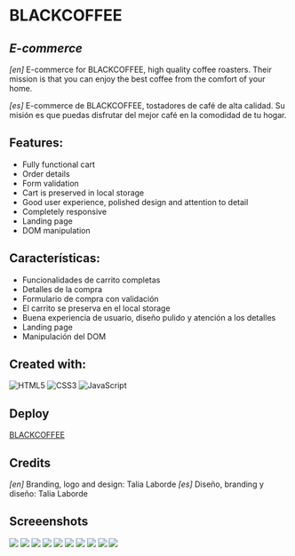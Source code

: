 # BLACKCOFFEE
## _E-commerce_

_[en]_ E-commerce for BLACKCOFFEE, high quality coffee roasters. Their mission is that you can enjoy the best coffee from the comfort of your home. 

_[es]_ E-commerce de BLACKCOFFEE, tostadores de café de alta calidad. Su misión es que puedas disfrutar del mejor café en la comodidad de tu hogar.  

## Features:
- Fully functional cart
- Order details
- Form validation 
- Cart is preserved in local storage
- Good user experience, polished design and attention to detail
- Completely responsive
- Landing page
- DOM manipulation 
 
## Características:
- Funcionalidades de carrito completas 
- Detalles de la compra
- Formulario de compra con validación 
- El carrito se preserva en el local storage
- Buena experiencia de usuario, diseño pulido y atención a los detalles
- Landing page
- Manipulación del DOM


## Created with:
![HTML5](https://img.shields.io/badge/html5-%23E34F26.svg?style=for-the-badge&logo=html5&logoColor=white) ![CSS3](https://img.shields.io/badge/css3-%231572B6.svg?style=for-the-badge&logo=css3&logoColor=white) ![JavaScript](https://img.shields.io/badge/javascript-%23323330.svg?style=for-the-badge&logo=javascript&logoColor=%23F7DF1E)

## Deploy
[BLACKCOFFEE](https://blackcoffee-store.netlify.app/)

## Credits
_[en]_ Branding, logo and design: Talia Laborde
_[es]_ Diseño, branding y diseño: Talia Laborde

## Screeenshots
![](https://github.com/Gonzalo-Coradello/blackcoffee/blob/main/screenshots/blackcoffee.jpg)
![](https://github.com/Gonzalo-Coradello/blackcoffee/blob/main/screenshots/blackcoffee-2.jpg)
![](https://github.com/Gonzalo-Coradello/blackcoffee/blob/main/screenshots/blackcoffee-3.jpg)
![](https://github.com/Gonzalo-Coradello/blackcoffee/blob/main/screenshots/blackcoffee-4.jpg)
![](https://github.com/Gonzalo-Coradello/blackcoffee/blob/main/screenshots/blackcoffee-5.jpg)
![](https://github.com/Gonzalo-Coradello/blackcoffee/blob/main/screenshots/blackcoffee-6.jpg)
![](https://github.com/Gonzalo-Coradello/blackcoffee/blob/main/screenshots/blackcoffee-8.jpg)
![](https://github.com/Gonzalo-Coradello/blackcoffee/blob/main/screenshots/blackcoffee-11.jpg)
![](https://github.com/Gonzalo-Coradello/blackcoffee/blob/main/screenshots/blackcoffee-mobile-1.png)
![](https://github.com/Gonzalo-Coradello/blackcoffee/blob/main/screenshots/blackcoffee-mobile-2.png)